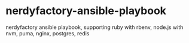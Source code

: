 # nerdyfactory-ansible-playbook
nerdyfactory ansible playbook, supporting ruby with rbenv, node.js with nvm, puma, nginx, postgres, redis
